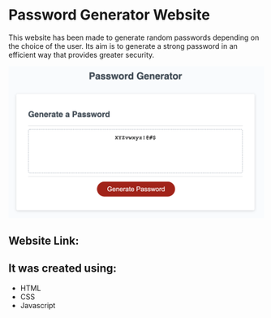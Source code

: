 # Password Generator Website

This website has been made to generate random passwords depending on the choice of the user. Its aim is to generate a strong password in an efficient way that provides greater security. 


<img width="674" alt="screenshot" src="./assets/images/Screen Shot 2022-06-15 at 4.47.14 PM.png">

## Website Link:


## It was created using: 

* HTML
* CSS
* Javascript